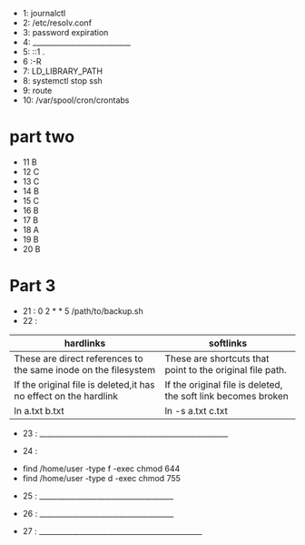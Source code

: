 - 1: journalctl
- 2: /etc/resolv.conf
- 3: password expiration
- 4: ___________________________
- 5: ::1 .
- 6 :-R
- 7: LD_LIBRARY_PATH
- 8: systemctl stop ssh
- 9: route
- 10: /var/spool/cron/crontabs
# part two
- 11 B 
- 12 C
- 13 C
- 14 B
- 15 C
- 16 B 
- 17 B
- 18 A
- 19 B
- 20 B
# Part 3
- 21 : 0 2 * * 5 /path/to/backup.sh
- 22 :
  
| hardlinks | softlinks |
|------------|-----------|
| These are direct references to the same inode on the filesystem | These are shortcuts that point to the original file path.
| If the original file is deleted,it has no effect on the hardlink |  If the original file is deleted, the soft link becomes broken |
 | ln a.txt b.txt | ln -s a.txt c.txt |

- 23 : ____________________________________________________

- 24 : 
* find /home/user -type f -exec chmod 644
* find /home/user -type d -exec chmod 755


- 25 : _____________________________________

- 26 : _____________________________________
- 27 : _____________________________________________
